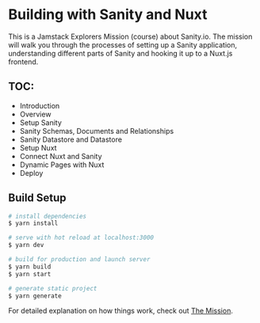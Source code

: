 # Building with Sanity and Nuxt

This is a Jamstack Explorers Mission (course) about Sanity.io. The mission will walk you through the processes of setting up a Sanity application, understanding different parts of Sanity and hooking it up to a Nuxt.js frontend.

## TOC:

- Introduction
- Overview
- Setup Sanity
- Sanity Schemas, Documents and Relationships
- Sanity Datastore and Datastore
- Setup Nuxt
- Connect Nuxt and Sanity
- Dynamic Pages with Nuxt
- Deploy

## Build Setup

```bash
# install dependencies
$ yarn install

# serve with hot reload at localhost:3000
$ yarn dev

# build for production and launch server
$ yarn build
$ yarn start

# generate static project
$ yarn generate
```

For detailed explanation on how things work, check out [The Mission](https://explorers.netlify.com/*).
